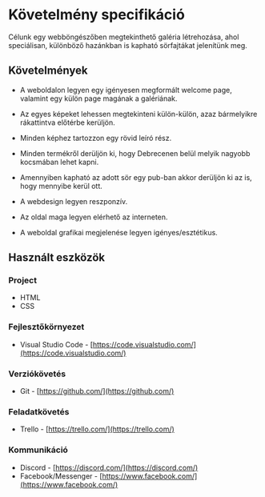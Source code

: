 # Követelmény specifikáció

Célunk egy webböngészőben megtekinthető galéria létrehozása, ahol speciálisan, különböző hazánkban is kapható sörfajtákat jelenítünk meg.

## Követelmények 

+ A weboldalon legyen egy igényesen megformált welcome page, valamint egy külön page magának a galériának. 

+ Az egyes képeket lehessen megtekinteni külön-külön, azaz bármelyikre rákattintva előtérbe kerüljön.

+ Minden képhez tartozzon egy rövid leíró rész.

+ Minden termékről derüljön ki, hogy Debrecenen belül melyik nagyobb kocsmában lehet kapni.

+ Amennyiben kapható az adott sör egy pub-ban akkor derüljön ki az is, hogy mennyibe kerül ott.

+ A webdesign legyen reszponzív.

+ Az oldal maga legyen elérhető az interneten.

+ A weboldal grafikai megjelenése legyen igényes/esztétikus.

## Használt eszközök

### Project
+ HTML
+ CSS

### Fejlesztőkörnyezet
+ Visual Studio Code - [https://code.visualstudio.com/](https://code.visualstudio.com/)

### Verziókövetés
+ Git - [https://github.com/](https://github.com/)

### Feladatkövetés
+ Trello - [https://trello.com/](https://trello.com/)

### Kommunikáció
+ Discord - [https://discord.com/](https://discord.com/)
+ Facebook/Messenger - [https://www.facebook.com/](https://www.facebook.com/)

